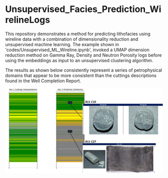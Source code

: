 # Unsupervised_Facies_Prediction_WirelineLogs

This repository demonstrates a method for predicting lithofacies using wireline data with a combination of dimensionality reduction and unsupervised machine learning.  The example shown in 'codes/Unsupervised_ML_Wireline.ipynb', invoked a UMAP dimension reduction method on Gamma Ray, Density and Neutron Porosity logs before using the embeddings as input to an unsupervised clustering algorithm.  

The results as shown below consistently represent a series of petrophysical domains that appear to be more consistent than the cuttings descriptions found in the Well Completion Report.  

![Screenshot](SWC.png)